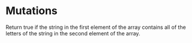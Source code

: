 # Mutations
Return true if the string in the first element of the array contains all of the letters of the string in the second element of the array.